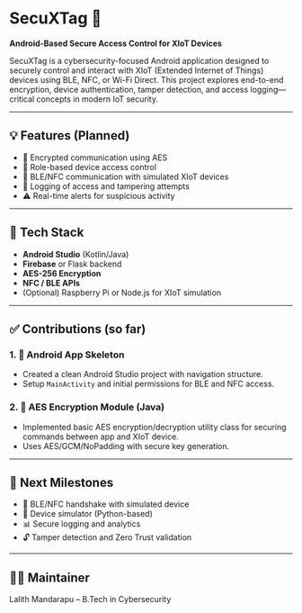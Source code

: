 # SecuXTag 🔐
**Android-Based Secure Access Control for XIoT Devices**

SecuXTag is a cybersecurity-focused Android application designed to securely control and interact with XIoT (Extended Internet of Things) devices using BLE, NFC, or Wi-Fi Direct. This project explores end-to-end encryption, device authentication, tamper detection, and access logging—critical concepts in modern IoT security.

---

## 💡 Features (Planned)
- 🔐 Encrypted communication using AES
- 🔑 Role-based device access control
- 📶 BLE/NFC communication with simulated XIoT devices
- 📜 Logging of access and tampering attempts
- ⚠️ Real-time alerts for suspicious activity

---

## 📱 Tech Stack
- **Android Studio** (Kotlin/Java)
- **Firebase** or Flask backend
- **AES-256 Encryption**
- **NFC / BLE APIs**
- (Optional) Raspberry Pi or Node.js for XIoT simulation

---

## ✅ Contributions (so far)

### 1. 📲 Android App Skeleton
- Created a clean Android Studio project with navigation structure.
- Setup `MainActivity` and initial permissions for BLE and NFC access.

### 2. 🔐 AES Encryption Module (Java)
- Implemented basic AES encryption/decryption utility class for securing commands between app and XIoT device.
- Uses AES/GCM/NoPadding with secure key generation.

---

## 📌 Next Milestones
- 🔗 BLE/NFC handshake with simulated device
- 🧪 Device simulator (Python-based)
- 📊 Secure logging and analytics
- 🔓 Tamper detection and Zero Trust validation

---

## 👨‍💻 Maintainer
Lalith Mandarapu – B.Tech in Cybersecurity

